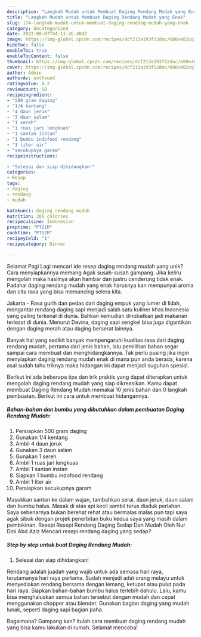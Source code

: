 ```yaml
---
description: "Langkah Mudah untuk Membuat Daging Rendang Mudah yang Enak"
title: "Langkah Mudah untuk Membuat Daging Rendang Mudah yang Enak"
slug: 174-langkah-mudah-untuk-membuat-daging-rendang-mudah-yang-enak
category: Uncategorized
date: 2022-08-07T04:11:26.404Z
image: https://img-global.cpcdn.com/recipes/dcf213a193f12dac/680x482cq70/daging-rendang-mudah-foto-resep-utama.jpg
hideToc: false
enableToc: true
enableTocContent: false
thumbnail: https://img-global.cpcdn.com/recipes/dcf213a193f12dac/680x482cq70/daging-rendang-mudah-foto-resep-utama.jpg
cover: https://img-global.cpcdn.com/recipes/dcf213a193f12dac/680x482cq70/daging-rendang-mudah-foto-resep-utama.jpg
author: Admin
authorAv: notfound
ratingvalue: 4.2
reviewcount: 18
recipeingredient:
- "500 gram daging"
- "1/4 kentang"
- "4 daun jeruk"
- "3 daun salam"
- "1 sereh"
- "1 ruas jari lengkuas"
- "1 santan instan"
- "1 bumbu indofood rendang"
- "1 liter air"
- "secukupnya garam"
recipeinstructions:

- "Selesai dan siap dihidangkan!"
categories:
- Resep
tags:
- daging
- rendang
- mudah

katakunci: daging rendang mudah 
nutrition: 205 calories
recipecuisine: Indonesian
preptime: "PT21M"
cooktime: "PT52M"
recipeyield: "1"
recipecategory: Dinner

---
```



Selamat Pagi Lagi mencari ide resep daging rendang mudah yang unik? Cara menyiapkannya memang Agak susah-susah gampang. Jika keliru mengolah maka hasilnya akan hambar dan justru cenderung tidak enak. Padahal daging rendang mudah yang enak harusnya kan mempunyai aroma dan cita rasa yang bisa memancing selera kita.


Jakarta - Rasa gurih dan pedas dari daging empuk yang lumer di lidah, mengantar rendang daging sapi menjadi salah satu kuliner khas Indonesia yang paling terkenal di dunia. Bahkan kemudian dinobatkan jadi makanan terlezat di dunia. Menurut Devina, daging sapi sengkel bisa juga digantikan dengan daging merah atau daging berserat lainnya.

Banyak hal yang sedikit banyak mempengaruhi kualitas rasa dari daging rendang mudah, pertama dari jenis bahan, lalu pemilihan bahan segar sampai cara membuat dan menghidangkannya. Tak perlu pusing jika ingin menyiapkan daging rendang mudah enak di mana pun anda berada, karena asal sudah tahu triknya maka hidangan ini dapat menjadi suguhan spesial.


Berikut ini ada beberapa tips dan trik praktis yang dapat diterapkan untuk mengolah daging rendang mudah yang siap dikreasikan. Kamu dapat membuat Daging Rendang Mudah memakai 10 jenis bahan dan 0 langkah pembuatan. Berikut ini cara untuk membuat hidangannya.

<!--inarticleads1-->

##### Bahan-bahan dan bumbu yang dibutuhkan dalam pembuatan Daging Rendang Mudah:

1. Persiapkan 500 gram daging
1. Gunakan 1/4 kentang
1. Ambil 4 daun jeruk
1. Gunakan 3 daun salam
1. Gunakan 1 sereh
1. Ambil 1 ruas jari lengkuas
1. Ambil 1 santan instan
1. Siapkan 1 bumbu indofood rendang
1. Ambil 1 liter air
1. Persiapkan secukupnya garam


Masukkan santan ke dalam wajan, tambahkan serai, daun jeruk, daun salam dan bumbu halus. Masak di atas api kecil sambil terus diaduk perlahan. Saya sebenarnya bukan berehat rehat atau bermalas malas pun tapi saya agak sibuk dengan projek penerbitan buku kedua saya yang masih dalam pembikinan. Resepi Resepi Rendang Daging Sedap Dan Mudah Oleh Nur Dini Abd Aziz Mencari resepi rendang daging yang sedap? 

<!--inarticleads2-->

##### Step by step untuk buat Daging Rendang Mudah:


1. Selesai dan siap dihidangkan!

Rendang adalah juadah yang wajib untuk ada semasa hari raya, terutamanya hari raya pertama. Sudah menjadi adat orang melayu untuk menyediakan rendang bersama dengan lemang, ketupat atau pulut pada hari raya. Siapkan bahan-bahan bumbu halus terlebih dahulu. Lalu, kamu bisa menghaluskan semua bahan tersebut dengan mudah dan cepat menggunakan chopper atau blender. Gunakan bagian daging yang mudah lunak, seperti daging sapi bagian paha. 

Bagaimana? Gampang kan? Itulah cara membuat daging rendang mudah yang bisa kamu lakukan di rumah. Selamat mencoba!
